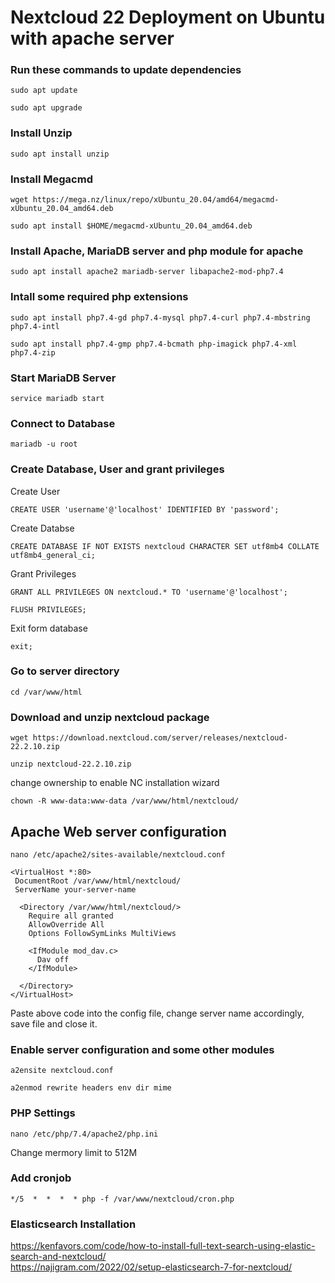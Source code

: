 # Nextcloud 22 Deployment on Ubuntu with apache server

### Run these commands to update dependencies
```
sudo apt update
```
```
sudo apt upgrade
```

### Install Unzip
```
sudo apt install unzip
```

### Install Megacmd
```
wget https://mega.nz/linux/repo/xUbuntu_20.04/amd64/megacmd-xUbuntu_20.04_amd64.deb
```
```
sudo apt install $HOME/megacmd-xUbuntu_20.04_amd64.deb
```

### Install Apache, MariaDB server and php module for apache
```
sudo apt install apache2 mariadb-server libapache2-mod-php7.4
```

### Intall some required php extensions
```
sudo apt install php7.4-gd php7.4-mysql php7.4-curl php7.4-mbstring php7.4-intl
```
```
sudo apt install php7.4-gmp php7.4-bcmath php-imagick php7.4-xml php7.4-zip
```

### Start MariaDB Server

```
service mariadb start
```

### Connect to Database

```
mariadb -u root
```

### Create Database, User and grant privileges
Create User
```
CREATE USER 'username'@'localhost' IDENTIFIED BY 'password';
```
Create Databse
```
CREATE DATABASE IF NOT EXISTS nextcloud CHARACTER SET utf8mb4 COLLATE utf8mb4_general_ci;
```
Grant Privileges
```
GRANT ALL PRIVILEGES ON nextcloud.* TO 'username'@'localhost';
```
```
FLUSH PRIVILEGES;
```
Exit form database
```
exit;
```

### Go to server directory
```
cd /var/www/html
```

### Download and unzip nextcloud package
```
wget https://download.nextcloud.com/server/releases/nextcloud-22.2.10.zip
```
```
unzip nextcloud-22.2.10.zip
```
change ownership to enable NC installation wizard
```
chown -R www-data:www-data /var/www/html/nextcloud/
```

## Apache Web server configuration
```
nano /etc/apache2/sites-available/nextcloud.conf
```
```
<VirtualHost *:80>
 DocumentRoot /var/www/html/nextcloud/
 ServerName your-server-name

  <Directory /var/www/html/nextcloud/>
    Require all granted
    AllowOverride All
    Options FollowSymLinks MultiViews

    <IfModule mod_dav.c>
      Dav off
    </IfModule>

  </Directory>
</VirtualHost>
```
Paste above code into the config file, change server name accordingly, save file and close it.

### Enable server configuration and some other modules
```
a2ensite nextcloud.conf
```
```
a2enmod rewrite headers env dir mime
```

### PHP Settings

```
nano /etc/php/7.4/apache2/php.ini
```
Change mermory limit to 512M


### Add cronjob
```
*/5  *  *  *  * php -f /var/www/nextcloud/cron.php
```

### Elasticsearch Installation

https://kenfavors.com/code/how-to-install-full-text-search-using-elastic-search-and-nextcloud/ <br>
https://najigram.com/2022/02/setup-elasticsearch-7-for-nextcloud/

